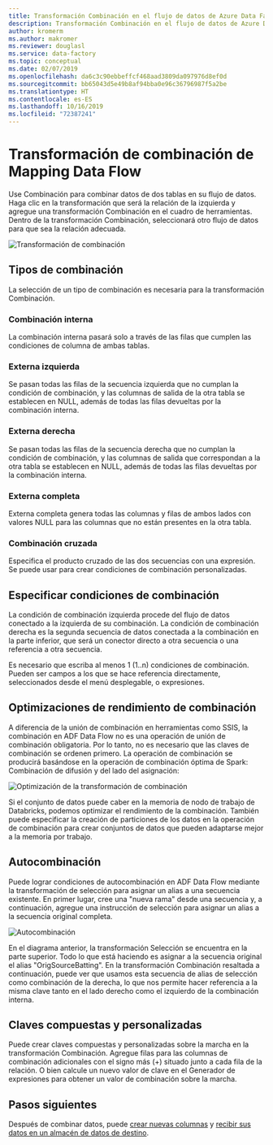 ```yaml
---
title: Transformación Combinación en el flujo de datos de Azure Data Factory
description: Transformación Combinación en el flujo de datos de Azure Data Factory
author: kromerm
ms.author: makromer
ms.reviewer: douglasl
ms.service: data-factory
ms.topic: conceptual
ms.date: 02/07/2019
ms.openlocfilehash: da6c3c90ebbeffcf468aad3809da097976d8ef0d
ms.sourcegitcommit: bb65043d5e49b8af94bba0e96c36796987f5a2be
ms.translationtype: HT
ms.contentlocale: es-ES
ms.lasthandoff: 10/16/2019
ms.locfileid: "72387241"
---
```

# <a name="mapping-data-flow-join-transformation"></a>Transformación de combinación de Mapping Data Flow



Use Combinación para combinar datos de dos tablas en su flujo de datos. Haga clic en la transformación que será la relación de la izquierda y agregue una transformación Combinación en el cuadro de herramientas. Dentro de la transformación Combinación, seleccionará otro flujo de datos para que sea la relación adecuada.

![Transformación de combinación](media/data-flow/join.png "Unión")

## <a name="join-types"></a>Tipos de combinación

La selección de un tipo de combinación es necesaria para la transformación Combinación.

### <a name="inner-join"></a>Combinación interna

La combinación interna pasará solo a través de las filas que cumplen las condiciones de columna de ambas tablas.

### <a name="left-outer"></a>Externa izquierda

Se pasan todas las filas de la secuencia izquierda que no cumplan la condición de combinación, y las columnas de salida de la otra tabla se establecen en NULL, además de todas las filas devueltas por la combinación interna.

### <a name="right-outer"></a>Externa derecha

Se pasan todas las filas de la secuencia derecha que no cumplan la condición de combinación, y las columnas de salida que correspondan a la otra tabla se establecen en NULL, además de todas las filas devueltas por la combinación interna.

### <a name="full-outer"></a>Externa completa

Externa completa genera todas las columnas y filas de ambos lados con valores NULL para las columnas que no están presentes en la otra tabla.

### <a name="cross-join"></a>Combinación cruzada

Especifica el producto cruzado de las dos secuencias con una expresión. Se puede usar para crear condiciones de combinación personalizadas.

## <a name="specify-join-conditions"></a>Especificar condiciones de combinación

La condición de combinación izquierda procede del flujo de datos conectado a la izquierda de su combinación. La condición de combinación derecha es la segunda secuencia de datos conectada a la combinación en la parte inferior, que será un conector directo a otra secuencia o una referencia a otra secuencia.

Es necesario que escriba al menos 1 (1..n) condiciones de combinación. Pueden ser campos a los que se hace referencia directamente, seleccionados desde el menú desplegable, o expresiones.

## <a name="join-performance-optimizations"></a>Optimizaciones de rendimiento de combinación

A diferencia de la unión de combinación en herramientas como SSIS, la combinación en ADF Data Flow no es una operación de unión de combinación obligatoria. Por lo tanto, no es necesario que las claves de combinación se ordenen primero. La operación de combinación se producirá basándose en la operación de combinación óptima de Spark: Combinación de difusión y del lado del asignación:

![Optimización de la transformación de combinación](media/data-flow/joinoptimize.png "Optimización de la combinación")

Si el conjunto de datos puede caber en la memoria de nodo de trabajo de Databricks, podemos optimizar el rendimiento de la combinación. También puede especificar la creación de particiones de los datos en la operación de combinación para crear conjuntos de datos que pueden adaptarse mejor a la memoria por trabajo.

## <a name="self-join"></a>Autocombinación

Puede lograr condiciones de autocombinación en ADF Data Flow mediante la transformación de selección para asignar un alias a una secuencia existente. En primer lugar, cree una "nueva rama" desde una secuencia y, a continuación, agregue una instrucción de selección para asignar un alias a la secuencia original completa.

![Autocombinación](media/data-flow/selfjoin.png "Autocombinación")

En el diagrama anterior, la transformación Selección se encuentra en la parte superior. Todo lo que está haciendo es asignar a la secuencia original el alias "OrigSourceBatting". En la transformación Combinación resaltada a continuación, puede ver que usamos esta secuencia de alias de selección como combinación de la derecha, lo que nos permite hacer referencia a la misma clave tanto en el lado derecho como el izquierdo de la combinación interna.

## <a name="composite-and-custom-keys"></a>Claves compuestas y personalizadas

Puede crear claves compuestas y personalizadas sobre la marcha en la transformación Combinación. Agregue filas para las columnas de combinación adicionales con el signo más (+) situado junto a cada fila de la relación. O bien calcule un nuevo valor de clave en el Generador de expresiones para obtener un valor de combinación sobre la marcha.

## <a name="next-steps"></a>Pasos siguientes

Después de combinar datos, puede [crear nuevas columnas](data-flow-derived-column.md) y [recibir sus datos en un almacén de datos de destino](data-flow-sink.md).
